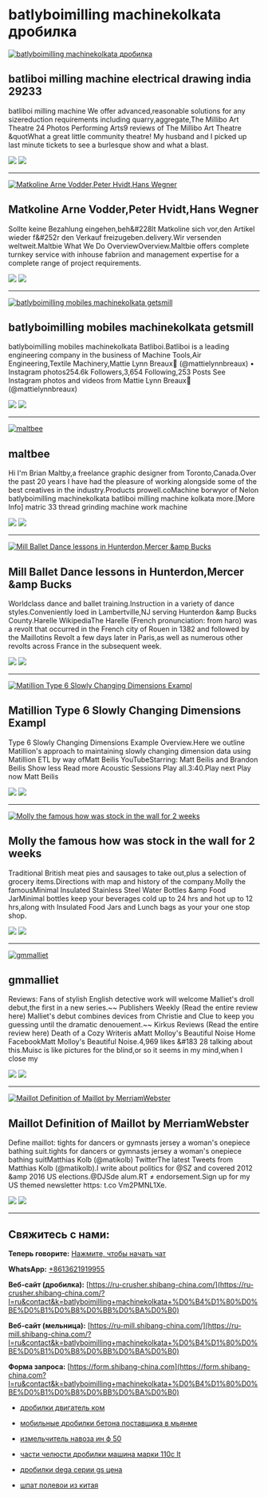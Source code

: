 # batlyboimilling machinekolkata дробилка

<a href="https://swt.shibang-china.com/?n=lxq&l=ru&img&k=batlyboimilling+machinekolkata+%D0%B4%D1%80%D0%BE%D0%B1%D0%B8%D0%BB%D0%BA%D0%B0" target="_blank">![batlyboimilling machinekolkata дробилка](http://static.shibang-china.com/all-800x300/1306.jpg)</a>

## batliboi milling machine electrical drawing india 29233
batliboi milling machine We offer advanced,reasonable solutions for any sizereduction requirements including quarry,aggregate,The Millibo Art Theatre 24 Photos Performing Arts9 reviews of The Millibo Art Theatre &quotWhat a great little community theatre! My husband and I picked up last minute tickets to see a burlesque show and what a blast.


<a href="https://whatsapp.shibangsoft.com/WhatsApp.php" target="_blank" title="WhatsApp">![](http://static.shibang-china.com/icon/whatsapp.png)</a> <a href="https://swt.shibang-china.com/?n=lxq&l=ru&icon&k=batlyboimilling+machinekolkata+%D0%B4%D1%80%D0%BE%D0%B1%D0%B8%D0%BB%D0%BA%D0%B0" target="_blank">![](http://static.shibang-china.com/icon/chat-ru.png)</a>

---

<a href="https://swt.shibang-china.com/?n=lxq&l=ru&img&k=batlyboimilling+machinekolkata+%D0%B4%D1%80%D0%BE%D0%B1%D0%B8%D0%BB%D0%BA%D0%B0" target="_blank">![Matkoline Arne Vodder,Peter Hvidt,Hans Wegner](http://static.shibang-china.com/all-800x300/1296.jpg)</a>

## Matkoline Arne Vodder,Peter Hvidt,Hans Wegner
Sollte keine Bezahlung eingehen,beh&#228lt Matkoline sich vor,den Artikel wieder f&#252r den Verkauf freizugeben.delivery.Wir versenden weltweit.Maltbie What We Do OverviewOverview.Maltbie offers complete turnkey service with inhouse fabriion and management expertise for a complete range of project requirements.


<a href="https://whatsapp.shibangsoft.com/WhatsApp.php" target="_blank" title="WhatsApp">![](http://static.shibang-china.com/icon/whatsapp.png)</a> <a href="https://swt.shibang-china.com/?n=lxq&l=ru&icon&k=batlyboimilling+machinekolkata+%D0%B4%D1%80%D0%BE%D0%B1%D0%B8%D0%BB%D0%BA%D0%B0" target="_blank">![](http://static.shibang-china.com/icon/chat-ru.png)</a>

---

<a href="https://swt.shibang-china.com/?n=lxq&l=ru&img&k=batlyboimilling+machinekolkata+%D0%B4%D1%80%D0%BE%D0%B1%D0%B8%D0%BB%D0%BA%D0%B0" target="_blank">![batlyboimilling mobiles machinekolkata getsmill](http://static.shibang-china.com/all-800x300/70.jpg)</a>

## batlyboimilling mobiles machinekolkata getsmill
batlyboimilling mobiles machinekolkata Batliboi.Batliboi is a leading engineering company in the business of Machine Tools,Air Engineering,Textile Machinery,Mattie Lynn Breaux🌹 (@mattielynnbreaux) • Instagram photos254.6k Followers,3,654 Following,253 Posts See Instagram photos and videos from Mattie Lynn Breaux🌹 (@mattielynnbreaux)


<a href="https://whatsapp.shibangsoft.com/WhatsApp.php" target="_blank" title="WhatsApp">![](http://static.shibang-china.com/icon/whatsapp.png)</a> <a href="https://swt.shibang-china.com/?n=lxq&l=ru&icon&k=batlyboimilling+machinekolkata+%D0%B4%D1%80%D0%BE%D0%B1%D0%B8%D0%BB%D0%BA%D0%B0" target="_blank">![](http://static.shibang-china.com/icon/chat-ru.png)</a>

---

<a href="https://swt.shibang-china.com/?n=lxq&l=ru&img&k=batlyboimilling+machinekolkata+%D0%B4%D1%80%D0%BE%D0%B1%D0%B8%D0%BB%D0%BA%D0%B0" target="_blank">![maltbee](http://static.shibang-china.com/all-800x300/1104.jpg)</a>

## maltbee
Hi I'm Brian Maltby,a freelance graphic designer from Toronto,Canada.Over the past 20 years I have had the pleasure of working alongside some of the best creatives in the industry.Products prowell.coMachine borwyor of Nelon batlyboimilling machinekolkata batliboi milling machine kolkata more.[More Info] matric 33 thread grinding machine work machine


<a href="https://whatsapp.shibangsoft.com/WhatsApp.php" target="_blank" title="WhatsApp">![](http://static.shibang-china.com/icon/whatsapp.png)</a> <a href="https://swt.shibang-china.com/?n=lxq&l=ru&icon&k=batlyboimilling+machinekolkata+%D0%B4%D1%80%D0%BE%D0%B1%D0%B8%D0%BB%D0%BA%D0%B0" target="_blank">![](http://static.shibang-china.com/icon/chat-ru.png)</a>

---

<a href="https://swt.shibang-china.com/?n=lxq&l=ru&img&k=batlyboimilling+machinekolkata+%D0%B4%D1%80%D0%BE%D0%B1%D0%B8%D0%BB%D0%BA%D0%B0" target="_blank">![Mill Ballet Dance lessons in Hunterdon,Mercer &amp Bucks](http://static.shibang-china.com/all-800x300/37.jpg)</a>

## Mill Ballet Dance lessons in Hunterdon,Mercer &amp Bucks
Worldclass dance and ballet training.Instruction in a variety of dance styles.Conveniently loed in Lambertville,NJ serving Hunterdon &amp Bucks County.Harelle WikipediaThe Harelle (French pronunciation: from haro) was a revolt that occurred in the French city of Rouen in 1382 and followed by the Maillotins Revolt a few days later in Paris,as well as numerous other revolts across France in the subsequent week.


<a href="https://whatsapp.shibangsoft.com/WhatsApp.php" target="_blank" title="WhatsApp">![](http://static.shibang-china.com/icon/whatsapp.png)</a> <a href="https://swt.shibang-china.com/?n=lxq&l=ru&icon&k=batlyboimilling+machinekolkata+%D0%B4%D1%80%D0%BE%D0%B1%D0%B8%D0%BB%D0%BA%D0%B0" target="_blank">![](http://static.shibang-china.com/icon/chat-ru.png)</a>

---

<a href="https://swt.shibang-china.com/?n=lxq&l=ru&img&k=batlyboimilling+machinekolkata+%D0%B4%D1%80%D0%BE%D0%B1%D0%B8%D0%BB%D0%BA%D0%B0" target="_blank">![Matillion Type 6 Slowly Changing Dimensions Exampl](http://static.shibang-china.com/all-800x300/1359.jpg)</a>

## Matillion Type 6 Slowly Changing Dimensions Exampl
Type 6 Slowly Changing Dimensions Example Overview.Here we outline Matillion's approach to maintaining slowly changing dimension data using Matillion ETL by way ofMatt Beilis YouTubeStarring: Matt Beilis and Brandon Beilis Show less Read more Acoustic Sessions Play all.3:40.Play next Play now Matt Beilis


<a href="https://whatsapp.shibangsoft.com/WhatsApp.php" target="_blank" title="WhatsApp">![](http://static.shibang-china.com/icon/whatsapp.png)</a> <a href="https://swt.shibang-china.com/?n=lxq&l=ru&icon&k=batlyboimilling+machinekolkata+%D0%B4%D1%80%D0%BE%D0%B1%D0%B8%D0%BB%D0%BA%D0%B0" target="_blank">![](http://static.shibang-china.com/icon/chat-ru.png)</a>

---

<a href="https://swt.shibang-china.com/?n=lxq&l=ru&img&k=batlyboimilling+machinekolkata+%D0%B4%D1%80%D0%BE%D0%B1%D0%B8%D0%BB%D0%BA%D0%B0" target="_blank">![Molly the famous how was stock in the wall for 2 weeks](http://static.shibang-china.com/all-800x300/1348.jpg)</a>

## Molly the famous how was stock in the wall for 2 weeks
Traditional British meat pies and sausages to take out,plus a selection of grocery items.Directions with map and history of the company.Molly the famousMinimal Insulated Stainless Steel Water Bottles &amp Food JarMinimal bottles keep your beverages cold up to 24 hrs and hot up to 12 hrs,along with Insulated Food Jars and Lunch bags as your your one stop shop.


<a href="https://whatsapp.shibangsoft.com/WhatsApp.php" target="_blank" title="WhatsApp">![](http://static.shibang-china.com/icon/whatsapp.png)</a> <a href="https://swt.shibang-china.com/?n=lxq&l=ru&icon&k=batlyboimilling+machinekolkata+%D0%B4%D1%80%D0%BE%D0%B1%D0%B8%D0%BB%D0%BA%D0%B0" target="_blank">![](http://static.shibang-china.com/icon/chat-ru.png)</a>

---

<a href="https://swt.shibang-china.com/?n=lxq&l=ru&img&k=batlyboimilling+machinekolkata+%D0%B4%D1%80%D0%BE%D0%B1%D0%B8%D0%BB%D0%BA%D0%B0" target="_blank">![gmmalliet](http://static.shibang-china.com/all-800x300/1087.jpg)</a>

## gmmalliet
Reviews: Fans of stylish English detective work will welcome Malliet's droll debut,the first in a new series.~~ Publishers Weekly (Read the entire review here) Malliet's debut combines devices from Christie and Clue to keep you guessing until the dramatic denouement.~~ Kirkus Reviews (Read the entire review here) Death of a Cozy Writeris aMatt Molloy's Beautiful Noise Home FacebookMatt Molloy's Beautiful Noise.4,969 likes &#183 28 talking about this.Muisc is like pictures for the blind,or so it seems in my mind,when I close my


<a href="https://whatsapp.shibangsoft.com/WhatsApp.php" target="_blank" title="WhatsApp">![](http://static.shibang-china.com/icon/whatsapp.png)</a> <a href="https://swt.shibang-china.com/?n=lxq&l=ru&icon&k=batlyboimilling+machinekolkata+%D0%B4%D1%80%D0%BE%D0%B1%D0%B8%D0%BB%D0%BA%D0%B0" target="_blank">![](http://static.shibang-china.com/icon/chat-ru.png)</a>

---

<a href="https://swt.shibang-china.com/?n=lxq&l=ru&img&k=batlyboimilling+machinekolkata+%D0%B4%D1%80%D0%BE%D0%B1%D0%B8%D0%BB%D0%BA%D0%B0" target="_blank">![Maillot Definition of Maillot by MerriamWebster](http://static.shibang-china.com/all-800x300/1506.jpg)</a>

## Maillot Definition of Maillot by MerriamWebster
Define maillot: tights for dancers or gymnasts jersey a woman's onepiece bathing suit.tights for dancers or gymnasts jersey a woman's onepiece bathing suitMatthias Kolb (@matikolb) TwitterThe latest Tweets from Matthias Kolb (@matikolb).I write about politics for @SZ and covered 2012 &amp 2016 US elections.@DJSde alum.RT ≠ endorsement.Sign up for my US themed newsletter https: t.co Vm2PMNL1Xe.


<a href="https://whatsapp.shibangsoft.com/WhatsApp.php" target="_blank" title="WhatsApp">![](http://static.shibang-china.com/icon/whatsapp.png)</a> <a href="https://swt.shibang-china.com/?l=ru&icon&k=batlyboimilling+machinekolkata+%D0%B4%D1%80%D0%BE%D0%B1%D0%B8%D0%BB%D0%BA%D0%B0" target="_blank">![](http://static.shibang-china.com/icon/chat-ru.png)</a>

---
## Свяжитесь с нами:

**Теперь говорите:** [Нажмите, чтобы начать чат](https://swt.shibang-china.com?l=ru&contact&k=batlyboimilling+machinekolkata+%D0%B4%D1%80%D0%BE%D0%B1%D0%B8%D0%BB%D0%BA%D0%B0)

**WhatsApp:**  [+8613621919955](https://whatsapp.shibangsoft.com/WhatsApp.php)

**Веб-сайт (дробилка):** [https://ru-crusher.shibang-china.com/](https://ru-crusher.shibang-china.com/?l=ru&contact&k=batlyboimilling+machinekolkata+%D0%B4%D1%80%D0%BE%D0%B1%D0%B8%D0%BB%D0%BA%D0%B0)

**Веб-сайт (мельница):** [https://ru-mill.shibang-china.com/](https://ru-mill.shibang-china.com/?l=ru&contact&k=batlyboimilling+machinekolkata+%D0%B4%D1%80%D0%BE%D0%B1%D0%B8%D0%BB%D0%BA%D0%B0)

**Форма запроса:** [https://form.shibang-china.com](https://form.shibang-china.com?l=ru&contact&k=batlyboimilling+machinekolkata+%D0%B4%D1%80%D0%BE%D0%B1%D0%B8%D0%BB%D0%BA%D0%B0)

* [дробилки двигатель ком](../54/%D0%B4%D1%80%D0%BE%D0%B1%D0%B8%D0%BB%D0%BA%D0%B8%20%D0%B4%D0%B2%D0%B8%D0%B3%D0%B0%D1%82%D0%B5%D0%BB%D1%8C%20%D0%BA%D0%BE%D0%BC.md)

* [мобильные дробилки бетона поставщика в мьянме](../59/%D0%BC%D0%BE%D0%B1%D0%B8%D0%BB%D1%8C%D0%BD%D1%8B%D0%B5%20%D0%B4%D1%80%D0%BE%D0%B1%D0%B8%D0%BB%D0%BA%D0%B8%20%D0%B1%D0%B5%D1%82%D0%BE%D0%BD%D0%B0%20%D0%BF%D0%BE%D1%81%D1%82%D0%B0%D0%B2%D1%89%D0%B8%D0%BA%D0%B0%20%D0%B2%20%D0%BC%D1%8C%D1%8F%D0%BD%D0%BC%D0%B5.md)

* [измельчитель навоза ин ф 50](../55/%D0%B8%D0%B7%D0%BC%D0%B5%D0%BB%D1%8C%D1%87%D0%B8%D1%82%D0%B5%D0%BB%D1%8C%20%D0%BD%D0%B0%D0%B2%D0%BE%D0%B7%D0%B0%20%D0%B8%D0%BD%20%D1%84%2050.md)

* [части челюсти дробилки машина марки 110c lt](../55/%D1%87%D0%B0%D1%81%D1%82%D0%B8%20%D1%87%D0%B5%D0%BB%D1%8E%D1%81%D1%82%D0%B8%20%D0%B4%D1%80%D0%BE%D0%B1%D0%B8%D0%BB%D0%BA%D0%B8%20%D0%BC%D0%B0%D1%88%D0%B8%D0%BD%D0%B0%20%D0%BC%D0%B0%D1%80%D0%BA%D0%B8%20110c%20lt.md)

* [дробилки dega серии gs цена](../56/%D0%B4%D1%80%D0%BE%D0%B1%D0%B8%D0%BB%D0%BA%D0%B8%20dega%20%D1%81%D0%B5%D1%80%D0%B8%D0%B8%20gs%20%D1%86%D0%B5%D0%BD%D0%B0.md)

* [шпат полевои из китая](../57/%D1%88%D0%BF%D0%B0%D1%82%20%D0%BF%D0%BE%D0%BB%D0%B5%D0%B2%D0%BE%D0%B8%20%D0%B8%D0%B7%20%D0%BA%D0%B8%D1%82%D0%B0%D1%8F.md)